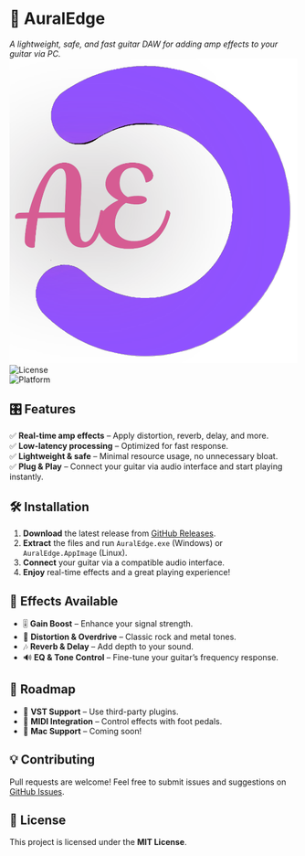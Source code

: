 # 🎸 AuralEdge  
*A lightweight, safe, and fast guitar DAW for adding amp effects to your guitar via PC.*
![AuralEdge Screenshot](icon.png)  
![License](https://img.shields.io/badge/License-MIT-blue.svg)  
![Platform](https://img.shields.io/badge/Platform-Windows%2011-blue)  

## 🎛️ Features  
✅ **Real-time amp effects** – Apply distortion, reverb, delay, and more.  
✅ **Low-latency processing** – Optimized for fast response.  
✅ **Lightweight & safe** – Minimal resource usage, no unnecessary bloat.  
✅ **Plug & Play** – Connect your guitar via audio interface and start playing instantly.  

## 🛠️ Installation  
1. **Download** the latest release from [GitHub Releases](https://github.com/shreyandcode/AuralEdge/releases).  
2. **Extract** the files and run `AuralEdge.exe` (Windows) or `AuralEdge.AppImage` (Linux).  
3. **Connect** your guitar via a compatible audio interface.  
4. **Enjoy** real-time effects and a great playing experience!  

## 🎵 Effects Available  
- 🎚️ **Gain Boost** – Enhance your signal strength.  
- 🎸 **Distortion & Overdrive** – Classic rock and metal tones.  
- 🎶 **Reverb & Delay** – Add depth to your sound.  
- 🔊 **EQ & Tone Control** – Fine-tune your guitar’s frequency response.  



## 🚀 Roadmap  
- 📌 **VST Support** – Use third-party plugins.  
- 📌 **MIDI Integration** – Control effects with foot pedals.  
- 📌 **Mac Support** – Coming soon!  

## 💡 Contributing  
Pull requests are welcome! Feel free to submit issues and suggestions on [GitHub Issues](https://github.com/shreyandcode/AuralEdge/issues).  

## 📜 License  
This project is licensed under the **MIT License**.

